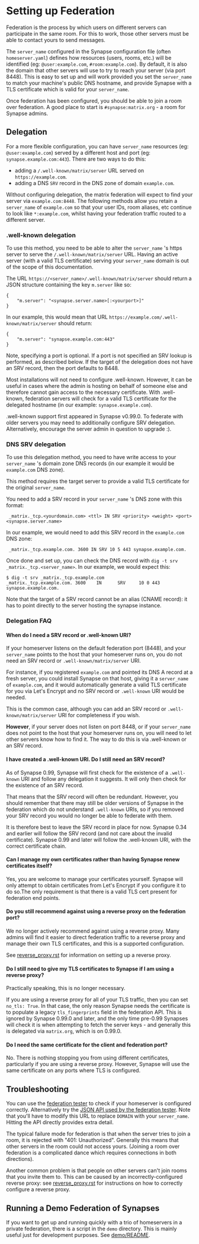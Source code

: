 Setting up Federation
=====================

Federation is the process by which users on different servers can participate
in the same room. For this to work, those other servers must be able to contact
yours to send messages.

The ``server_name`` configured in the Synapse configuration file (often
``homeserver.yaml``) defines how resources (users, rooms, etc.) will be
identified (eg: ``@user:example.com``, ``#room:example.com``). By
default, it is also the domain that other servers will use to
try to reach your server (via port 8448). This is easy to set
up and will work provided you set the ``server_name`` to match your
machine's public DNS hostname, and provide Synapse with a TLS certificate
which is valid for your ``server_name``.

Once federation has been configured, you should be able to join a room over 
federation. A good place to start is ``#synapse:matrix.org`` - a room for 
Synapse admins.


## Delegation

For a more flexible configuration, you can have ``server_name``
resources (eg: ``@user:example.com``) served by a different host and
port (eg: ``synapse.example.com:443``). There are two ways to do this:

- adding a ``/.well-known/matrix/server`` URL served on ``https://example.com``.
- adding a DNS ``SRV`` record in the DNS zone of domain
  ``example.com``.

Without configuring delegation, the matrix federation will
expect to find your server via ``example.com:8448``. The following methods
allow you retain a `server_name` of `example.com` so that your user IDs, room
aliases, etc continue to look like `*:example.com`, whilst having your
federation traffic routed to a different server.

### .well-known delegation

To use this method, you need to be able to alter the
``server_name`` 's https server to serve the ``/.well-known/matrix/server``
URL. Having an active server (with a valid TLS certificate) serving your
``server_name`` domain is out of the scope of this documentation.

The URL ``https://<server_name>/.well-known/matrix/server`` should
return a JSON structure containing the key ``m.server`` like so:

    {
	    "m.server": "<synapse.server.name>[:<yourport>]"
    }

In our example, this would mean that URL ``https://example.com/.well-known/matrix/server``
should return:

    {
	    "m.server": "synapse.example.com:443"
    }

Note, specifying a port is optional. If a port is not specified an SRV lookup
is performed, as described below. If the target of the
delegation does not have an SRV record, then the port defaults to 8448.

Most installations will not need to configure .well-known. However, it can be
useful in cases where the admin is hosting on behalf of someone else and
therefore cannot gain access to the necessary certificate. With .well-known,
federation servers will check for a valid TLS certificate for the delegated
hostname (in our example: ``synapse.example.com``).

.well-known support first appeared in Synapse v0.99.0. To federate with older
servers you may need to additionally configure SRV delegation. Alternatively,
encourage the server admin in question to upgrade :).

### DNS SRV delegation

To use this delegation method, you need to have write access to your
``server_name`` 's domain zone DNS records (in our example it would be
``example.com`` DNS zone).

This method requires the target server to provide a
valid TLS certificate for the original ``server_name``.

You need to add a SRV record in your ``server_name`` 's DNS zone with
this format:

     _matrix._tcp.<yourdomain.com> <ttl> IN SRV <priority> <weight> <port> <synapse.server.name>

In our example, we would need to add this SRV record in the
``example.com`` DNS zone:

     _matrix._tcp.example.com. 3600 IN SRV 10 5 443 synapse.example.com.

Once done and set up, you can check the DNS record with ``dig -t srv
_matrix._tcp.<server_name>``. In our example, we would expect this:

    $ dig -t srv _matrix._tcp.example.com
    _matrix._tcp.example.com. 3600    IN      SRV     10 0 443 synapse.example.com.

Note that the target of a SRV record cannot be an alias (CNAME record): it has to point
directly to the server hosting the synapse instance.

### Delegation FAQ
#### When do I need a SRV record or .well-known URI?

If your homeserver listens on the default federation port (8448), and your
`server_name` points to the host that your homeserver runs on, you do not need an SRV record or `.well-known/matrix/server` URI.

For instance, if you registered `example.com` and pointed its DNS A record at a
fresh server, you could install Synapse on that host,
giving it a `server_name` of `example.com`, and it would automatically generate a
valid TLS certificate for you via Let's Encrypt and no SRV record or
`.well-known` URI would be needed.

This is the common case, although you can add an SRV record or
`.well-known/matrix/server` URI for completeness if you wish.

**However**, if your server does not listen on port 8448, or if your `server_name`
does not point to the host that your homeserver runs on, you will need to let
other servers know how to find it. The way to do this is via .well-known or an
SRV record.

#### I have created a .well-known URI. Do I still need an SRV record?

As of Synapse 0.99, Synapse will first check for the existence of a `.well-known`
URI and follow any delegation it suggests. It will only then check for the
existence of an SRV record.

That means that the SRV record will often be redundant. However, you should
remember that there may still be older versions of Synapse in the federation
which do not understand `.well-known` URIs, so if you removed your SRV record you would no longer be able to federate with them.

It is therefore best to leave the SRV record in place for now. Synapse 0.34 and
earlier will follow the SRV record (and not care about the invalid
certificate). Synapse 0.99 and later will follow the .well-known URI, with the
correct certificate chain.

#### Can I manage my own certificates rather than having Synapse renew certificates itself?

Yes, you are welcome to manage your certificates yourself. Synapse will only
attempt to obtain certificates from Let's Encrypt if you configure it to do
so.The only requirement is that there is a valid TLS cert present for
federation end points.

#### Do you still recommend against using a reverse proxy on the federation port?

We no longer actively recommend against using a reverse proxy. Many admins will
find it easier to direct federation traffic to a reverse proxy and manage their
own TLS certificates, and this is a supported configuration.

See [reverse_proxy.rst](reverse_proxy.rst) for information on setting up a
reverse proxy.

#### Do I still need to give my TLS certificates to Synapse if I am using a reverse proxy?

Practically speaking, this is no longer necessary.

If you are using a reverse proxy for all of your TLS traffic, then you can set
`no_tls: True`. In that case, the only reason Synapse needs the certificate is
to populate a legacy `tls_fingerprints` field in the federation API. This is
ignored by Synapse 0.99.0 and later, and the only time pre-0.99 Synapses will
check it is when attempting to fetch the server keys - and generally this is
delegated via `matrix.org`, which is on 0.99.0.

#### Do I need the same certificate for the client and federation port?

No. There is nothing stopping you from using different certificates,
particularly if you are using a reverse proxy. However, Synapse will use the
same certificate on any ports where TLS is configured.

## Troubleshooting

You can use the [federation tester](
<https://matrix.org/federationtester>) to check if your homeserver is
configured correctly. Alternatively try the [JSON API used by the federation tester](https://matrix.org/federationtester/api/report?server_name=DOMAIN).
Note that you'll have to modify this URL to replace ``DOMAIN`` with your
``server_name``. Hitting the API directly provides extra detail.

The typical failure mode for federation is that when the server tries to join
a room, it is rejected with "401: Unauthorized". Generally this means that other
servers in the room could not access yours. (Joining a room over federation is
a complicated dance which requires connections in both directions).

Another common problem is that people on other servers can't join rooms that
you invite them to. This can be caused by an incorrectly-configured reverse
proxy: see [reverse_proxy.rst](<reverse_proxy.rst>) for instructions on how to correctly
configure a reverse proxy.

## Running a Demo Federation of Synapses

If you want to get up and running quickly with a trio of homeservers in a
private federation, there is a script in the ``demo`` directory. This is mainly
useful just for development purposes. See [demo/README](<../demo/README>).
